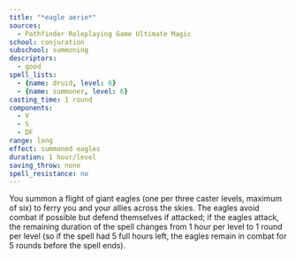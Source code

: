 ```yaml
---
title: "*eagle aerie*"
sources:
  - Pathfinder Roleplaying Game Ultimate Magic
school: conjuration
subschool: summoning
descriptors:
  - good
spell_lists:
  - {name: druid, level: 6}
  - {name: summoner, level: 6}
casting_time: 1 round
components:
  - V
  - S
  - DF
range: long
effect: summoned eagles
duration: 1 hour/level
saving_throw: none
spell_resistance: no
---
```


You summon a flight of giant eagles (one per three caster levels, maximum of six) to ferry you and your allies across the skies. The eagles avoid combat if possible but defend themselves if attacked; if the eagles attack, the remaining duration of the spell changes from 1 hour per level to 1 round per level (so if the spell had 5 full hours left, the eagles remain in combat for 5 rounds before the spell ends).

